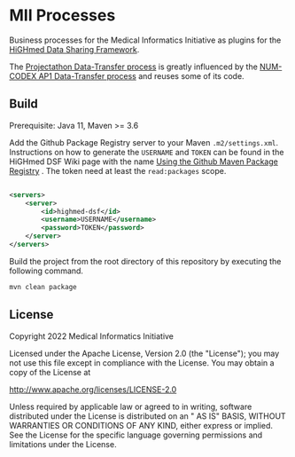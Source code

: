 # MII Processes

Business processes for the Medical Informatics Initiative as plugins for the [HiGHmed Data Sharing Framework][1].

The [Projectathon Data-Transfer process](https://github.com/medizininformatik-initiative/mii-process-projectathon/tree/main/mii-process-projectathon-data-transfer)
is greatly influenced by the [NUM-CODEX AP1 Data-Transfer process](https://github.com/num-codex/codex-processes-ap1) and
reuses some of its code.

## Build

Prerequisite: Java 11, Maven >= 3.6

Add the Github Package Registry server to your Maven `.m2/settings.xml`. Instructions on how to generate the `USERNAME`
and `TOKEN` can be found in the HiGHmed DSF Wiki page with the
name [Using the Github Maven Package Registry](https://github.com/highmed/highmed-dsf/wiki/Using-the-Github-Maven-Package-Registry)
. The token need at least the `read:packages` scope.

```xml

<servers>
	<server>
		<id>highmed-dsf</id>
		<username>USERNAME</username>
		<password>TOKEN</password>
	</server>
</servers>
```

Build the project from the root directory of this repository by executing the following command.

```sh
mvn clean package
``` 

## License

Copyright 2022 Medical Informatics Initiative

Licensed under the Apache License, Version 2.0 (the "License"); you may not use this file except in compliance with the
License. You may obtain a copy of the License at

http://www.apache.org/licenses/LICENSE-2.0

Unless required by applicable law or agreed to in writing, software distributed under the License is distributed on an "
AS IS" BASIS, WITHOUT WARRANTIES OR CONDITIONS OF ANY KIND, either express or implied. See the License for the specific
language governing permissions and limitations under the License.

[1]: <https://github.com/highmed/highmed-dsf>
